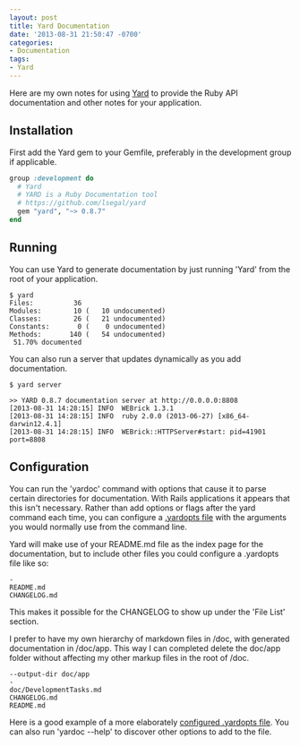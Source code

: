 ```yaml
---
layout: post
title: Yard Documentation
date: '2013-08-31 21:50:47 -0700'
categories:
- Documentation
tags:
- Yard
---
```

Here are my own notes for using <a href="https://github.com/lsegal/yard" target="_blank">Yard</a> to provide the Ruby API documentation and other notes for your application.

## Installation

First add the Yard gem to your Gemfile, preferably in the development group if applicable.

``` ruby
group :development do
  # Yard
  # YARD is a Ruby Documentation tool
  # https://github.com/lsegal/yard
  gem "yard", "~> 0.8.7"
end
```

## Running

You can use Yard to generate documentation by just running 'Yard' from the root of your application.

``` shell
$ yard
Files:          36
Modules:        10 (   10 undocumented)
Classes:        26 (   21 undocumented)
Constants:       0 (    0 undocumented)
Methods:       140 (   54 undocumented)
 51.70% documented
```

You can also run a server that updates dynamically as you add documentation.

``` shell
$ yard server

>> YARD 0.8.7 documentation server at http://0.0.0.0:8808
[2013-08-31 14:28:15] INFO  WEBrick 1.3.1
[2013-08-31 14:28:15] INFO  ruby 2.0.0 (2013-06-27) [x86_64-darwin12.4.1]
[2013-08-31 14:28:15] INFO  WEBrick::HTTPServer#start: pid=41901 port=8808
```

## Configuration

You can run the 'yardoc' command with options that cause it to parse certain directories for documentation. With Rails applications it appears that this isn't necessary. Rather than add options or flags after the yard command each time, you can configure a [.yardopts file](https://github.com/lsegal/yard/blob/master/.yardopts) with the arguments you would normally use from the command line.

Yard will make use of your README.md file as the index page for the documentation, but to include other files you could configure a .yardopts file like so:

``` shell
-
README.md
CHANGELOG.md
```

This makes it possible for the CHANGELOG to show up under the 'File List' section.

I prefer to have my own hierarchy of markdown files in /doc, with generated documentation in /doc/app. This way I can completed delete the doc/app folder without affecting my other markup files in the root of /doc.

``` shell
--output-dir doc/app
-
doc/DevelopmentTasks.md
CHANGELOG.md
README.md
```

Here is a good example of a more elaborately [configured .yardopts file](https://github.com/lsegal/yard/blob/master/.yardopts). You can also run 'yardoc --help' to discover other options to add to the file.

